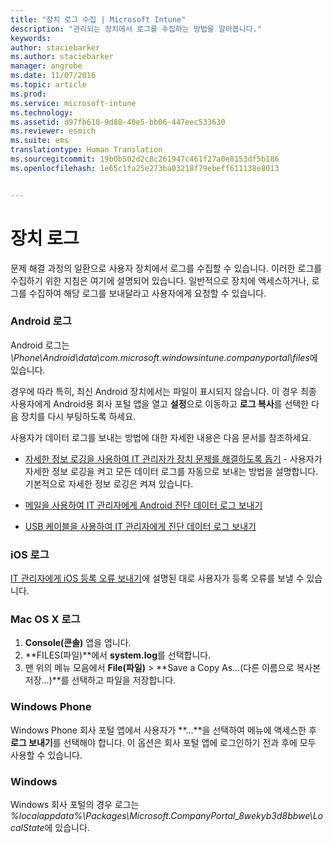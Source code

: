 ```yaml
---
title: "장치 로그 수집 | Microsoft Intune"
description: "관리되는 장치에서 로그를 수집하는 방법을 알아봅니다."
keywords: 
author: staciebarker
ms.author: staciebarker
manager: angrobe
ms.date: 11/07/2016
ms.topic: article
ms.prod: 
ms.service: microsoft-intune
ms.technology: 
ms.assetid: d97fb610-9d88-40e5-bb06-447eec533630
ms.reviewer: esmich
ms.suite: ems
translationtype: Human Translation
ms.sourcegitcommit: 19b0b502d2c8c261947c461f27a0e8153df5b186
ms.openlocfilehash: 1e65c1fa25e273ba03218f79ebeff611138e8013


---
```


# <a name="device-logs"></a>장치 로그

문제 해결 과정의 일환으로 사용자 장치에서 로그를 수집할 수 있습니다. 이러한 로그를 수집하기 위한 지침은 여기에 설명되어 있습니다. 일반적으로 장치에 액세스하거나, 로그를 수집하여 해당 로그를 보내달라고 사용자에게 요청할 수 있습니다.

### <a name="android-logs"></a>Android 로그
Android 로그는 *<Android Device>\Phone\Android\data\com.microsoft.windowsintune.companyportal\files*에 있습니다. 

경우에 따라 특히, 최신 Android 장치에서는 파일이 표시되지 않습니다. 이 경우 최종 사용자에게 Android용 회사 포털 앱을 열고 **설정**으로 이동하고 **로그 복사**를 선택한 다음 장치를 다시 부팅하도록 하세요. 

사용자가 데이터 로그를 보내는 방법에 대한 자세한 내용은 다음 문서를 참조하세요.

- [자세한 정보 로깅을 사용하여 IT 관리자가 장치 문제를 해결하도록 돕기](/intune/enduser/use-verbose-logging-to-help-your-it-administrator-fix-device-issues-android) - 사용자가 자세한 정보 로깅을 켜고 모든 데이터 로그를 자동으로 보내는 방법을 설명합니다. 기본적으로 자세한 정보 로깅은 켜져 있습니다.

- [메일을 사용하여 IT 관리자에게 Android 진단 데이터 로그 보내기](/intune/enduser/send-diagnostic-data-logs-to-your-it-administrator-using-email-android) 

- [USB 케이블을 사용하여 IT 관리자에게 진단 데이터 로그 보내기](/intune/enduser/send-diagnostic-data-logs-to-your-it-administrator-using-a-usb-cable-android)

### <a name="ios-logs"></a>iOS 로그

[IT 관리자에게 iOS 등록 오류 보내기](/intune/enduser/send-errors-to-your-it-admin-ios)에 설명된 대로 사용자가 등록 오류를 보낼 수 있습니다.

### <a name="mac-os-x-logs"></a>Mac OS X 로그

1. **Console(콘솔)** 앱을 엽니다.
2. **FILES(파일)**에서 **system.log**를 선택합니다.
3. 맨 위의 메뉴 모음에서 **File(파일)** > **Save a Copy As…(다른 이름으로 복사본 저장…)**를 선택하고 파일을 저장합니다.

### <a name="windows-phone"></a>Windows Phone

Windows Phone 회사 포털 앱에서 사용자가 **...**을 선택하여 메뉴에 액세스한 후 **로그 보내기**를 선택해야 합니다. 이 옵션은 회사 포털 앱에 로그인하기 전과 후에 모두 사용할 수 있습니다.

### <a name="windows"></a>Windows

Windows 회사 포털의 경우 로그는 *%localappdata%\Packages\Microsoft.CompanyPortal_8wekyb3d8bbwe\LocalState*에 있습니다.



<!--HONumber=Nov16_HO2-->


